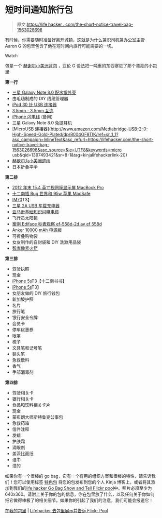 # 短时间通知旅行包

> 原文:[https://life hacker . com/the-short-notice-travel-bag-1563026698](https://lifehacker.com/the-short-notice-travel-bag-1563026698)

有时候，你需要随时准备好离开城镇，这就是为什么兼职司机兼办公室主管 Aaron G 的包里包含了他在短时间内旅行可能需要的一切。

Watch

包是一个 [赫谢尔小美洲背包](http://shop.herschelsupply.com/products/little-america-backpack-black) ，亚伦 G 设法把一吨重的东西塞进了那个漂亮的小包里:

**第一行**

*   [三星 Galaxy Note 8.0 配水银外壳](http://www.samsung.com/global/microsite/galaxynote/note8.0/)
*   由毛毡制成的 DIY 线缆管理器
*   [iPod 30 针 USB 连接器](http://store.apple.com/us/product/MA591G/C/apple-30-pin-to-usb-cable)
*   [3.5mm - 3.5mm 互连](http://www.bestbuy.com/site/audioquest-evergreen-2-3-5mm-to-3-5mm-interconnect-cable-black-green/2038939.p?id=1219068636589&skuId=2038939)
*   [iPhone 闪电线](http://www.amazon.com/Apple-Lightning-to-USB-Cable/dp/B0097BEFYA?asc_campaign=InlineText&asc_refurl=https://lifehacker.com/the-short-notice-travel-bag-1563026698&asc_source=&tag=kinjalifehackerlink-20) (备用)
*   三星 Galaxy Note 8.0 免提耳机
*   [MicroUSB 连接器](http://www.amazon.com/Mediabridge-USB-2-0-High-Speed-Gold-Plated/dp/B004GF8TIK/ref=sr_1_1?asc_campaign=InlineText&asc_refurl=https://lifehacker.com/the-short-notice-travel-bag-1563026698&asc_source=&ie=UTF8&keywords=micro usb&qid=1397493421&sr=8-1&tag=kinjalifehackerlink-20)
*   [赫歇尔为小美洲遮雨](http://www.tactics.com/herschel-supply/packable-rain-cover)
*   日本折叠平伞

**第二排**

*   [2012 年末 15.4 英寸视网膜显示屏 MacBook Pro](http://store.apple.com/us/product/FC976LL/A)
*   [十二南插 Bug 世界和 95w 苹果 MacSafe](https://www.amazon.com/dp/B009ZT2CE4?asc_campaign=InlineText&asc_refurl=https://lifehacker.com/the-short-notice-travel-bag-1563026698&asc_source=&linkCode=ogi&psc=1&smid=A3GMNP3CXMIPDP&tag=kinjalifehackerlink-20&th=1)
*   [IM70](http://www.amazon.com/Audio-Technica-ATH-IM70-symphonic-driver-Monitor-headphones/dp/B00FWGTZWQ?asc_campaign=InlineText&asc_refurl=https://lifehacker.com/the-short-notice-travel-bag-1563026698&asc_source=&tag=kinjalifehackerlink-20)T3】
*   [三星 2A USB 车载充电器](http://www.samsung.com/us/mobile/cell-phones-accessories/ECA-U21CBEBXAR)
*   [亚马逊基础知识闪电电缆](http://www.amazon.com/AmazonBasics-USB-Lightning-Compatible-Cable/dp/B009SYZ8OC?asc_campaign=InlineText&asc_refurl=https://lifehacker.com/the-short-notice-travel-bag-1563026698&asc_source=&tag=kinjalifehackerlink-20)
*   飞行员太阳镜
*   [案例 Ediface 秒表观察 ef-558d-2d av ef 558d](http://www.amazon.com/Casio-Edifice-EF558D-2AV-Silver-Stainless-Steel/dp/B0048FLBUQ?asc_campaign=InlineText&asc_refurl=https://lifehacker.com/the-short-notice-travel-bag-1563026698&asc_source=&tag=kinjalifehackerlink-20)
*   [Anker 10000 mAh 电源板](http://www.amazon.com/10000mAh-Portable-External-Smartphones-USB-charged/dp/B009USAJCC?asc_campaign=InlineText&asc_refurl=https://lifehacker.com/the-short-notice-travel-bag-1563026698&asc_source=&tag=kinjalifehackerlink-20)
*   可折叠购物袋
*   女友制作的自封袋和 DIY 洗漱用品袋
*   [智库像素火箭](http://www.thinktankphoto.com/products/pixel-pocket-rocket-usa-flag.aspx)

**第三排**

*   驾驶执照
*   现金
*   [iPhone 5s](http://www.twelvesouth.com/product/bookbook-for-iphone-5)T3【十二南书书】
*   [iPhone 5s](https://www.apple.com/iphone-5s/)T3】
*   女朋友做的 DIY 旅行钱包
*   新加坡护照
*   名片
*   旅行笔
*   银行安全令牌
*   会员卡
*   停车优惠券
*   眼罩
*   梳子
*   文具笔和记号笔
*   镜头笔
*   急救敷料
*   香气
*   手部消毒剂

**第四排**

*   驾驶相关卡
*   银行相关卡
*   食品和饮料相关卡片
*   现金
*   蒙布朗大师斯特鲁克公事包
*   急救药箱
*   信件注释
*   发蜡
*   护肤霜
*   滴眼剂
*   盖茨比面纸
*   湿巾
*   湿的

如果你有一个很棒的 go bag，它有一个有用的组织方案和很棒的特性，请告诉我们！您可以使用标签 [特色包](http://kinja.com/tag/featured-bag) 将您的包发布到您的个人 Kinja 博客上，或者将其添加到我们的[life hacker Go Bag Show and Tell Flickr pool](http://www.flickr.com/groups/2301352@N21)中。照片必须至少为 640x360。请附上关于你的包的信息，你在包里放了什么，以及任何关于你如何把它做得棒极了的相关细节。如果你的引起了我们的注意，我们可能会报道它！

[在我的包里](https://www.flickr.com/photos/zh3us/13593951254/in/pool-2301352@N21) | [Lifehacker 去包里展示并告诉 Flickr Pool](http://www.flickr.com/groups/2301352@N21)
